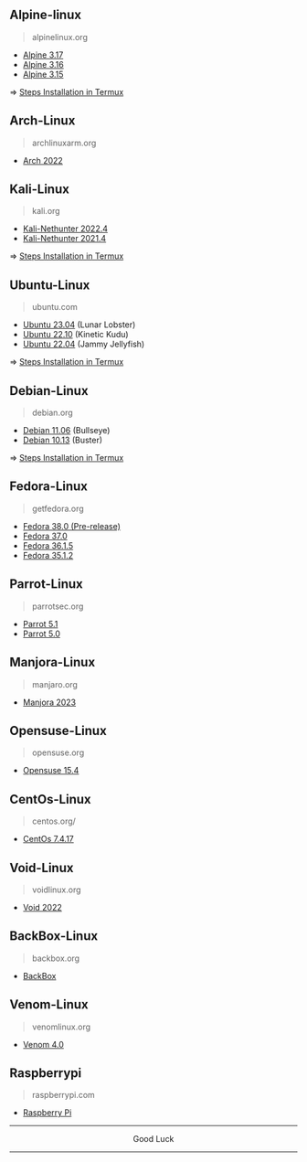 ## Alpine-linux
> alpinelinux.org

* [Alpine 3.17](https://github.com/wahasa/Alpine/releases/tag/3.17)
* [Alpine 3.16](https://github.com/wahasa/Alpine/releases/tag/3.16)
* [Alpine 3.15](https://github.com/wahasa/Alpine/releases/tag/3.15)

=> [Steps Installation in Termux](https://github.com/wahasa/Alpine)

## Arch-Linux
> archlinuxarm.org

* [Arch 2022](http://sg.mirror.archlinuxarm.org/os)

## Kali-Linux
>kali.org

* [Kali-Nethunter 2022.4](https://github.com/wahasa/nethunter/releases/tag/2022.4)
* [Kali-Nethunter 2021.4](https://github.com/wahasa/nethunter/releases/tag/2021.4)

=> [Steps Installation in Termux](https://github.com/wahasa/nethunter)

## Ubuntu-Linux
> ubuntu.com

* [Ubuntu 23.04](https://github.com/wahasa/Ubuntu/releases/tag/23.04) (Lunar Lobster)
* [Ubuntu 22.10](https://github.com/wahasa/Ubuntu/releases/tag/22.10) (Kinetic Kudu)
* [Ubuntu 22.04](https://github.com/wahasa/Ubuntu/releases/tag/22.04) (Jammy Jellyfish)

=> [Steps Installation in Termux](https://github.com/wahasa/Ubuntu)

## Debian-Linux
> debian.org

* [Debian 11.06](https://github.com/wahasa/Debian/releases/tag/11.6) (Bullseye)
* [Debian 10.13](https://github.com/wahasa/Debian/releases/tag/10.13) (Buster)

=> [Steps Installation in Termux](https://github.com/wahasa/Debian)

## Fedora-Linux
> getfedora.org

* [Fedora 38.0 (Pre-release)](https://github.com/fedora-cloud/docker-brew-fedora/tree/e7136a4190768fa604776d6535269a6b52189a4c)
* [Fedora 37.0](https://github.com/fedora-cloud/docker-brew-fedora/tree/1853328a811b98a580c4d3ca50d10cd788ba9d64)
* [Fedora 36.1.5](https://archives.fedoraproject.org/pub/archive/fedora/linux/releases/36/Container)
* [Fedora 35.1.2](https://archives.fedoraproject.org/pub/archive/fedora/linux/releases/35/Container)

## Parrot-Linux
> parrotsec.org

* [Parrot 5.1](https://ftp.up.pt/parrot/iso/5.1.2)
* [Parrot 5.0](https://ftp.up.pt/parrot/iso/5.0.1)

## Manjora-Linux
> manjaro.org

* [Manjora 2023](https://github.com/manjaro-arm/rootfs/releases)

## Opensuse-Linux
> opensuse.org

* [Opensuse 15.4](http://download.opensuse.org/ports)

## CentOs-Linux
> centos.org/

* [CentOs 7.4.17](https://vault.centos.org/altarch/7.4.1708/isos/)

## Void-Linux
> voidlinux.org

* [Void 2022](https://a-hel-fi.m.voidlinux.org/live/current)

## BackBox-Linux
> backbox.org

* [BackBox](https://github.com/EXALAB/Anlinux-Resources/tree/master/Rootfs/BackBox)

## Venom-Linux
> venomlinux.org

* [Venom 4.0](https://github.com/venomlinux/ports/releases)

## Raspberrypi
> raspberrypi.com

* [Raspberry Pi](http://downloads.raspberrypi.org)

---
<p align="center">Good Luck</p>

---
